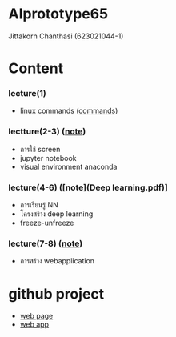 # AIprototype65
Jittakorn Chanthasi (623021044-1)


# Content

### lecture(1)
- linux commands ([commands](https://github.com/jittakorn-ch/AIprototype65/blob/main/linux-commands.txt))
### lectture(2-3) ([note](lecture2-3.pdf))
- การใช้ screen
- jupyter notebook
- visual environment anaconda
### lecture(4-6) ([note](Deep learning.pdf)]
- การเรียนรู้ NN
- โครงสร้าง deep learning
- freeze-unfreeze
### lecture(7-8) ([note](Flask.pdf))
- การสร้าง webapplication


# github project
- [web page]()
- [web app](https://github.com/jittakorn-ch/WebapplicationVoxel)

